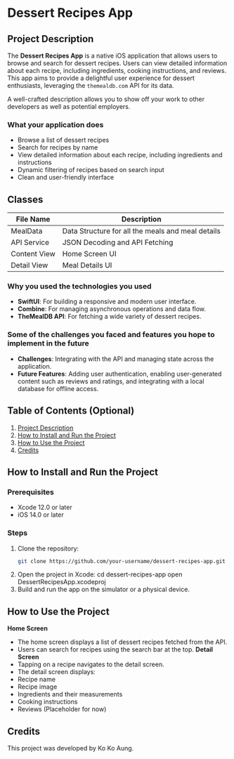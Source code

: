 # Dessert Recipes App

## Project Description

The **Dessert Recipes App** is a native iOS application that allows users to browse and search for dessert recipes. Users can view detailed information about each recipe, including ingredients, cooking instructions, and reviews. This app aims to provide a delightful user experience for dessert enthusiasts, leveraging the `themealdb.com` API for its data.

A well-crafted description allows you to show off your work to other developers as well as potential employers.

### What your application does
- Browse a list of dessert recipes
- Search for recipes by name
- View detailed information about each recipe, including ingredients and instructions
- Dynamic filtering of recipes based on search input
- Clean and user-friendly interface

## Classes
|File Name       | Description                                      |
|----------------|--------------------------------------------------|
|MealData        | Data Structure for all the meals and meal details|
|API Service     | JSON Decoding and API Fetching                   |
|Content View    | Home Screen UI                                   |
|Detail View     | Meal Details UI                                  |

### Why you used the technologies you used
- **SwiftUI**: For building a responsive and modern user interface.
- **Combine**: For managing asynchronous operations and data flow.
- **TheMealDB API**: For fetching a wide variety of dessert recipes.

### Some of the challenges you faced and features you hope to implement in the future
- **Challenges**: Integrating with the API and managing state across the application.
- **Future Features**: Adding user authentication, enabling user-generated content such as reviews and ratings, and integrating with a local database for offline access.

## Table of Contents (Optional)

1. [Project Description](#project-description)
2. [How to Install and Run the Project](#how-to-install-and-run-the-project)
3. [How to Use the Project](#how-to-use-the-project)
4. [Credits](#credits)

## How to Install and Run the Project

### Prerequisites

- Xcode 12.0 or later
- iOS 14.0 or later

### Steps

1. Clone the repository:
   ```sh
   git clone https://github.com/your-username/dessert-recipes-app.git
2. Open the project in Xcode:
   cd dessert-recipes-app
   open DessertRecipesApp.xcodeproj
3. Build and run the app on the simulator or a physical device.

## How to Use the Project
**Home Screen**
- The home screen displays a list of dessert recipes fetched from the API.
- Users can search for recipes using the search bar at the top.
**Detail Screen**
- Tapping on a recipe navigates to the detail screen.
- The detail screen displays:
- Recipe name
- Recipe image
- Ingredients and their measurements
- Cooking instructions
- Reviews (Placeholder for now)

## Credits
This project was developed by Ko Ko Aung.


